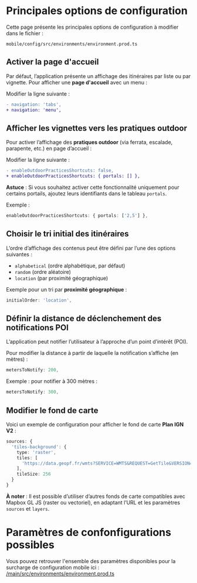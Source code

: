 # Principales options de configuration

Cette page présente les principales options de configuration à modifier dans le fichier :

`mobile/config/src/environments/environment.prod.ts`

## Activer la page d'accueil

Par défaut, l’application présente un affichage des itinéraires par liste ou par vignette. Pour afficher une **page d'accueil** avec un menu :

Modifier la ligne suivante :

```diff
- navigation: 'tabs',
+ navigation: 'menu',
```

## Afficher les vignettes vers les pratiques outdoor

Pour activer l’affichage des **pratiques outdoor** (via ferrata, escalade, parapente, etc.) en page d’accueil :

Modifier la ligne suivante :

```diff
- enableOutdoorPracticesShortcuts: false,
+ enableOutdoorPracticesShortcuts: { portals: [] },
```

**Astuce** :
Si vous souhaitez activer cette fonctionnalité uniquement pour certains portails, ajoutez leurs identifiants dans le tableau `portals`.

Exemple :

```ts
enableOutdoorPracticesShortcuts: { portals: ['2,5'] },
```

## Choisir le tri initial des itinéraires

L’ordre d’affichage des contenus peut être défini par l’une des options suivantes :

* `alphabetical` (ordre alphabétique, par défaut)
* `random` (ordre aléatoire)
* `location` (par proximité géographique)

Exemple pour un tri par **proximité géographique** :

```ts
initialOrder: 'location',
```

## Définir la distance de déclenchement des notifications POI

L’application peut notifier l’utilisateur à l’approche d’un point d’intérêt (POI).

Pour modifier la distance à partir de laquelle la notification s’affiche (en mètres) :

```ts
metersToNotify: 200,
```

Exemple : pour notifier à 300 mètres :

```ts
metersToNotify: 300,
```

## Modifier le fond de carte

Voici un exemple de configuration pour afficher le fond de carte **Plan IGN V2** :

```ts
sources: {
  'tiles-background': {
    type: 'raster',
    tiles: [
      'https://data.geopf.fr/wmts?SERVICE=WMTS&REQUEST=GetTile&VERSION=1.0.0&LAYER=GEOGRAPHICALGRIDSYSTEMS.PLANIGNV2&STYLE=normal&FORMAT=image/png&TILEMATRIXSET=PM&TILEMATRIX={z}&TILEROW={y}&TILECOL={x}'
    ],
    tileSize: 256
  }
}
```

**À noter** :
Il est possible d’utiliser d’autres fonds de carte compatibles avec Mapbox GL JS (raster ou vectoriel), en adaptant l’URL et les paramètres `sources` et `layers`.

# Paramètres de confonfigurations possibles

Vous pouvez retrouver l'ensemble des paramètres disponibles pour la surcharge de configuration mobile ici : [/main/src/environments/environment.prod.ts](https://github.com/GeotrekCE/Geotrek-mobile/blob/main/src/environments/environment.prod.ts)
